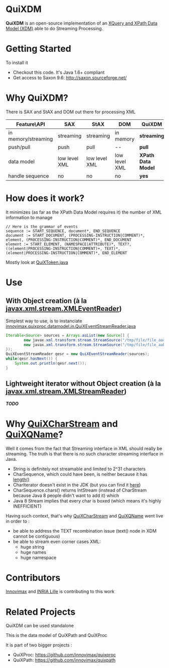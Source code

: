 # QuiXDM
**QuiXDM** is an open-source implementation of an [XQuery and XPath Data Model (XDM)](http://www.w3.org/TR/xpath-datamodel/) able to do Streaming Processing.

# Getting Started

To install it
*  Checkout this code. It's Java 1.6+ compliant
*  Get access to Saxon 9.6: http://saxon.sourceforge.net/ 

# Why QuiXDM?
There is SAX and StAX and DOM out there for processing XML

 Feature\API | SAX | StAX | DOM | **QuiXDM**
------|-----|------|-----|-------
in memory/streaming | streaming | streaming | in memory | **streaming**
push/pull | push | pull | -- | **pull**
data model | low level XML | low level XML | low level XML | **XPath Data Model**
handle sequence | no | no | no | **yes**

# How does it work?
It minimizes (as far as the XPath Data Model requires it) the number of XML information to manage
```ANTLR
// Here is the grammar of events
sequence := START_SEQUENCE, document*, END_SEQUENCE
document := START_DOCUMENT, (PROCESSING-INSTRUCTION|COMMENT)*, element, (PROCESSING-INSTRUCTION|COMMENT)*, END_DOCUMENT
element := START_ELEMENT, (NAMESPACE|ATTRIBUTE)*, TEXT?, ((element|PROCESSING-INSTRUCTION|COMMENT)+, TEXT)*, (element|PROCESSING-INSTRUCTION|COMMENT)*, END_ELEMENT
```
Mostly look at [QuiXToken.java](https://github.com/innovimax/quixdm/blob/master/main/innovimax/quixproc/datamodel/QuiXToken.java)

# Use
## With Object creation (à la [javax.xml.stream.XMLEventReader](https://docs.oracle.com/javase/8/docs/api/index.html?javax/xml/stream/XMLEventReader.html))
Simplest way to use, is to instanciate [innovimax.quixproc.datamodel.in.QuiXEventStreamReader.java](https://github.com/innovimax/quixdm/blob/master/main/innovimax/quixproc/datamodel/in/QuiXEventStreamReader.java)
```java
Iterable<Source> sources = Arrays.asList(new Source[] {
		new javax.xml.transform.stream.StreamSource("/tmp/file/file_aaa.xml"),	
		new javax.xml.transform.stream.StreamSource("/tmp/file/file_aab.xml")	
});
QuiXEventStreamReader qesr = new QuiXEventStreamReader(sources);
while(qesr.hasNext()) {
	System.out.println(qesr.next());
}
```
## Lightweight iterator without Object creation (à la [javax.xml.stream.XMLStreamReader](https://docs.oracle.com/javase/8/docs/api/index.html?javax/xml/stream/XMLStreamReader.html))
***TODO***



# Why [QuiXCharStream](https://github.com/innovimax/QuiXDM/blob/master/main/innovimax/quixproc/datamodel/QuiXCharStream.java) and [QuiXQName](https://github.com/innovimax/QuiXDM/blob/master/main/innovimax/quixproc/datamodel/QuiXQName.java)?
Well it comes from the fact that Streaming interface in XML should really be streaming.
The truth is that there is no such character streaming interface in Java.
 * String is definitely not streamable and limited to 2^31 characters
 * CharSequence, which could have been, is neither because it has [length()](http://docs.oracle.com/javase/8/docs/api/java/lang/CharSequence.html#length--)
 * CharIterator doesn't exist in the JDK (but you can find it [here](http://fastutil.di.unimi.it/docs/it/unimi/dsi/fastutil/chars/CharIterator.html))
 * CharSequence.chars() returns IntStream (instead of CharStream because Java 8 people didn't want to add it) which 
 * Java 8 Stream<Char> implies that every char is boxed (which means it's highly INEFFICIENT)
 
Having such context, that's why [QuiXCharStream](https://github.com/innovimax/QuiXDM/blob/master/main/innovimax/quixproc/datamodel/QuiXCharStream.java) and [QuiXQName](https://github.com/innovimax/QuiXDM/blob/master/main/innovimax/quixproc/datamodel/QuiXQName.java) went live in order to :
 * be able to address the TEXT recombination issue (text() node in XDM cannot be contiguous)
 * be able to stream even corner cases XML:
   * huge string
   * huge names
   * huge namespace

# Contributors
[Innovimax](http://innovimax.fr) and [INRIA Lille](http://www.inria.fr/centre/lille) is contributing to this work
# Related Projects
QuiXDM can be used standalone

This is the data model of QuiXPath and QuiXProc

It is part of two bigger projects :

*  QuiXProc: https://github.com/innovimax/quixproc
*  QuiXPath: https://github.com/innovimax/quixpath

